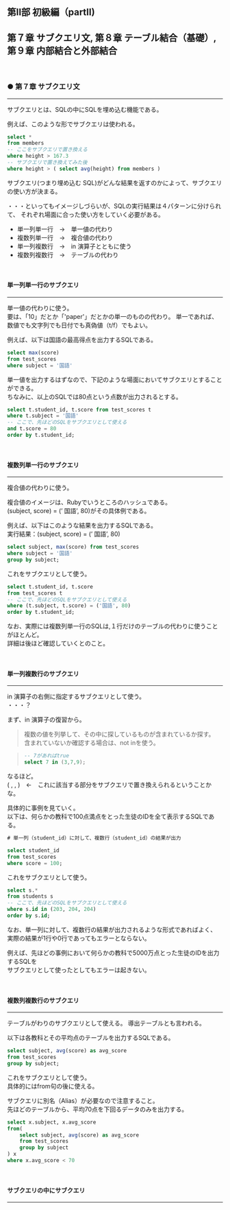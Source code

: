 ## 第II部 初級編（partII)  
第７章 サブクエリ文, 第８章 テーブル結合（基礎）, 第９章 内部結合と外部結合
---
<br>

### ● 第７章 サブクエリ文
---

サブクエリとは、SQLの中にSQLを埋め込む機能である。  

例えば、このような形でサブクエリは使われる。  

```sql
select *
from members
-- ここをサブクエリで置き換える
where height > 167.3
-- サブクエリで置き換えてみた後
where height > ( select avg(height) from members ) 
```

サブクエリ(つまり埋め込む SQL)がどんな結果を返すのかによって、サブクエリの使い方が決まる。  

・・・といってもイメージしづらいが、SQLの実行結果は４パターンに分けられて、
それぞれ場面に合った使い方をしていく必要がある。  

- 単一列単一行　→　単一値の代わり
- 複数列単一行　→　複合値の代わり
- 単一列複数行　→　in 演算子とともに使う　
- 複数列複数行　→　テーブルの代わり

<br>

#### 単一列単一行のサブクエリ
---

単一値の代わりに使う。  
要は、「10」だとか「'paper'」だとかの単一のものの代わり。
単一であれば、数値でも文字列でも日付でも真偽値（t/f）でもよい。

例えば、以下は国語の最高得点を出力するSQLである。  

```sql
select max(score)
from test_scores
where subject = '国語'
```

単一値を出力するはずなので、下記のような場面においてサブクエリとすることができる。  
ちなみに、以上のSQLでは80点という点数が出力されるとする。  

```sql
select t.student_id, t.score from test_scores t
where t.subject = '国語'
-- ここで、先ほどのSQLをサブクエリとして使える
and t.score = 80
order by t.student_id;
```

<br>

#### 複数列単一行のサブクエリ
---

複合値の代わりに使う。  

複合値のイメージは、Rubyでいうところのハッシュである。  
(subject, score) = (’ 国語’, 80)がその具体例である。  

例えば、以下はこのような結果を出力するSQLである。  
実行結果：(subject, score) = (’ 国語’, 80)

```sql
select subject, max(score) from test_scores
where subject = '国語' 
group by subject;
```

これをサブクエリとして使う。  
```sql
select t.student_id, t.score
from test_scores t
-- ここで、先ほどのSQLをサブクエリとして使える
where (t.subject, t.score) = ('国語', 80)
order by t.student_id;
```

なお、実際には複数列単一行のSQLは,１行だけのテーブルの代わりに使うことがほとんど。  
詳細は後ほど確認していくとのこと。  

<br>

#### 単一列複数行のサブクエリ
---

in 演算子の右側に指定するサブクエリとして使う。  
・・・？  

まず、in 演算子の復習から。  

> 複数の値を列挙して、その中に探しているものが含まれているか探す。  
> 含まれていないか確認する場合は、not inを使う。  

> ```sql
> -- 7があればtrue 
> select 7 in (3,7,9);
> ```

なるほど。  
( , , )　←　これに該当する部分をサブクエリで置き換えられるということかな。  

具体的に事例を見ていく。  
以下は、何らかの教科で100点満点をとった生徒のIDを全て表示するSQLである。  

```sql
# 単一列（student_id）に対して、複数行（student_id）の結果が出力

select student_id
from test_scores
where score = 100;
```

これをサブクエリとして使う。  
```sql
select s.*
from students s
-- ここで、先ほどのSQLをサブクエリとして使える
where s.id in (203, 204, 204)
order by s.id;
```

なお、単一列に対して、複数行の結果が出力されるような形式であればよく、  
実際の結果が1行や0行であってもエラーとならない。  

例えば、先ほどの事例において何らかの教科で5000万点とった生徒のIDを出力するSQLを  
サブクエリとして使ったとしてもエラーは起きない。  

<br>

#### 複数列複数行のサブクエリ
---

テーブルがわりのサブクエリとして使える。
導出テーブルとも言われる。

以下は各教科とその平均点のテーブルを出力するSQLである。

```sql
select subject, avg(score) as avg_score
from test_scores
group by subject;
```

これをサブクエリとして使う。  
具体的にはfrom句の後に使える。  

サブクエリに別名（Alias）が必要なので注意すること。  
先ほどのテーブルから、平均70点を下回るデータのみを出力する。  

```sql
select x.subject, x.avg_score
from(
    select subject, avg(score) as avg_score
    from test_scores
    group by subject
) x
where x.avg_score < 70
```

<br>

#### サブクエリの中にサブクエリ
---

